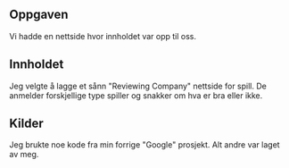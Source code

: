 ## Oppgaven
Vi hadde en nettside hvor innholdet var opp til oss.

## Innholdet
Jeg velgte å lagge et sånn "Reviewing Company" nettside for spill.
De anmelder forskjellige type spiller og snakker om hva er bra eller ikke.

## Kilder
Jeg brukte noe kode fra min forrige "Google" prosjekt. Alt andre var laget av meg.